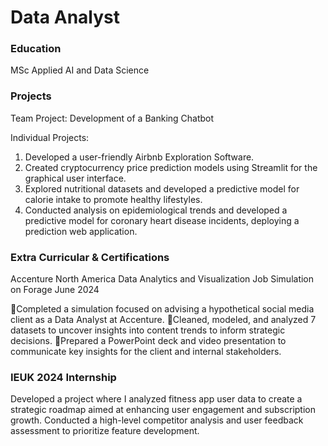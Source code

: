 # Data Analyst

### Education
MSc Applied AI and Data Science

### Projects
Team Project: Development of a Banking Chatbot

Individual Projects:

1. Developed a user-friendly Airbnb Exploration Software.
2. Created cryptocurrency price prediction models using Streamlit for the graphical user interface.
3. Explored nutritional datasets and developed a predictive model for calorie intake to promote healthy lifestyles.
4. Conducted analysis on epidemiological trends and developed a predictive model for coronary heart disease incidents, deploying a prediction web application.


### Extra Curricular & Certifications

Accenture North America Data Analytics and Visualization Job Simulation on Forage
June 2024

Completed a simulation focused on advising a hypothetical social media client as a Data Analyst at Accenture.
Cleaned, modeled, and analyzed 7 datasets to uncover insights into content trends to inform strategic decisions.
Prepared a PowerPoint deck and video presentation to communicate key insights for the client and internal stakeholders.

### IEUK 2024 Internship

Developed a project where I analyzed fitness app user data to create a strategic roadmap aimed at enhancing user engagement and subscription growth.
Conducted a high-level competitor analysis and user feedback assessment to prioritize feature development.
